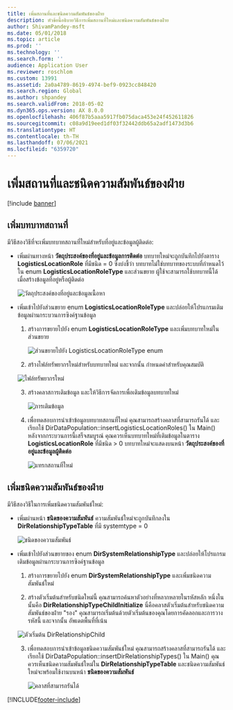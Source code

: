 ```yaml
---
title: เพิ่มสถานที่และชนิดความสัมพันธ์ของฝ่าย
description: หัวข้อนี้อธิบายวิธีการเพิ่มสถานที่ใหม่และชนิดความสัมพันธ์ของฝ่าย
author: ShivamPandey-msft
ms.date: 05/01/2018
ms.topic: article
ms.prod: ''
ms.technology: ''
ms.search.form: ''
audience: Application User
ms.reviewer: roschlom
ms.custom: 13991
ms.assetid: 2a0a4789-8619-4974-bef9-0923cc848420
ms.search.region: Global
ms.author: shpandey
ms.search.validFrom: 2018-05-02
ms.dyn365.ops.version: AX 8.0.0
ms.openlocfilehash: 406f87b5aaa5917fb075daca453e24f452611826
ms.sourcegitcommit: c08a9d19eed1df03f32442ddb65a2adf1473d3b6
ms.translationtype: HT
ms.contentlocale: th-TH
ms.lasthandoff: 07/06/2021
ms.locfileid: "6359720"
---
```

# <a name="add-location-and-party-relationship-types"></a>เพิ่มสถานที่และชนิดความสัมพันธ์ของฝ่าย 

[!include [banner](../includes/banner.md)]

## <a name="add-location-roles"></a>เพิ่มบทบาทสถานที่

มีวิธีสองวิธีที่จะเพิ่มบทบาทสถานที่ใหม่สำหรับที่อยู่และข้อมูลผู้ติดต่อ:

-  เพิ่มผ่านทางหน้า **วัตถุประสงค์ของที่อยู่และข้อมูลการติดต่อ** บทบาทใหม่จะถูกบันทึกไปยังตาราง **LogisticsLocationRole** ที่มีชนิด = 0 ซึ่งบ่งชี้ว่า บทบาทไม่ใช่บทบาทของระบบที่กำหนดไว้ใน enum **LogisticsLocationRoleType** และส่วนขยาย ผู้ใช้จะสามารถใช้บทบาทนี้ได้ เมื่อสร้างข้อมูลที่อยู่หรือผู้ติดต่อ

    ![วัตถุประสงค์ของที่อยู่และข้อมูลเนื้อหา](media/Address-Contact.PNG)

-  เพิ่มเข้าไปยังส่วนขยาย enum **LogisticsLocationRoleType** และปล่อยให้โปรแกรมเติมข้อมูลผ่านกระบวนการซิงค์ฐานข้อมูล

    1.  สร้างการขยายไปยัง enum **LogisticsLocationRoleType** และเพิ่มบทบาทใหม่ในส่วนขยาย 
  
        ![ส่วนขยายไปยัง LogisticsLocationRoleType enum](media/Logistics.PNG)

    2. สร้างไฟล์ทรัพยากรใหม่สำหรับบทบาทใหม่ และจากนั้น กำหนดค่าสำหรับคุณสมบัติ
     
     ![ไฟล์ทรัพยากรใหม่](media/Resource.PNG)
        
    3.  สร้างคลาสการเติมข้อมูล และให้วิธีการจัดการเพื่อเติมข้อมูลบทบาทใหม่ 

        ![การเติมข้อมูล](media/Dirdata.PNG)

    4.  เพื่อทดสอบการนำเข้าข้อมูลบทบาทสถานที่ใหม่ คุณสามารถสร้างคลาสที่สามารถรันได้ และเรียกใช้ DirDataPopulation::insertLogisticsLocationRoles() ใน Main() หลังจากกระบวนการนี้เสร็จสมบูรณ์ คุณควรเห็นบทบาทใหม่ที่เติมข้อมูลในตาราง **LogisticsLocationRole** ที่มีชนิด \> 0 บทบาทใหม่จะแสดงบนหน้า **วัตถุประสงค์ของที่อยู่และข้อมูลผู้ติดต่อ**

        ![แทรกสถานที่ใหม่](media/InsertNewLocation.PNG)

## <a name="add-party-relationship-types"></a>เพิ่มชนิดความสัมพันธ์ของฝ่าย 

มีวิธีสองวิธีในการเพิ่มชนิดความสัมพันธ์ใหม่:

-   เพิ่มผ่านหน้า **ชนิดของความสัมพันธ์** ความสัมพันธ์ใหม่จะถูกบันทึกลงใน **DirRelationshipTypeTable** ที่มี systemtype = 0

    ![ชนิดของความสัมพันธ์](media/Relationship.PNG)

-  เพิ่มเข้าไปยังส่วนขยายของ enum **DirSystemRelationshipType** และปล่อยให้โปรแกรมเติมข้อมูลผ่านกระบวนการซิงค์ฐานข้อมูล

    1.  สร้างการขยายไปยัง enum **DirSystemRelationshipType** และเพิ่มชนิดความสัมพันธ์ใหม่

    2. สร้างตัวเริ่มต้นสำหรับชนิดใหม่นี้ คุณสามารถค้นหาตัวอย่างที่หลากหลายในรหัสหลัก หนึ่งในนั้นคือ  **DirRelationshipTypeChildInitialize** นี่คือคลาสตัวเริ่มต้นสำหรับชนิดความสัมพันธ์ของฝ่าย "รอง" คุณสามารถเริ่มต้นด้วยตัวเริ่มต้นของคุณโดยการคัดลอกและการวางรหัสนี้ และจากนั้น อัพเดตพื้นที่ที่เน้น
    
    ![ตัวเริ่มต้น DirRelationshipChild](media/DirRelationship.PNG)

    3.  เพื่อทดสอบการนำเข้าข้อมูลชนิดความสัมพันธ์ใหม่ คุณสามารถสร้างคลาสที่สามารถรันได้ และเรียกใช้ DirDataPopulation::insertDirRelationshipTypes() ใน Main() คุณควรเห็นชนิดความสัมพันธ์ใหม่ใน **DirRelationshipTypeTable** และชนิดความสัมพันธ์ใหม่จะพร้อมใช้งานบนหน้า **ชนิดของความสัมพันธ์**

        ![คลาสที่สามารถรันได้](media/Runnable.PNG)


[!INCLUDE[footer-include](../../includes/footer-banner.md)]